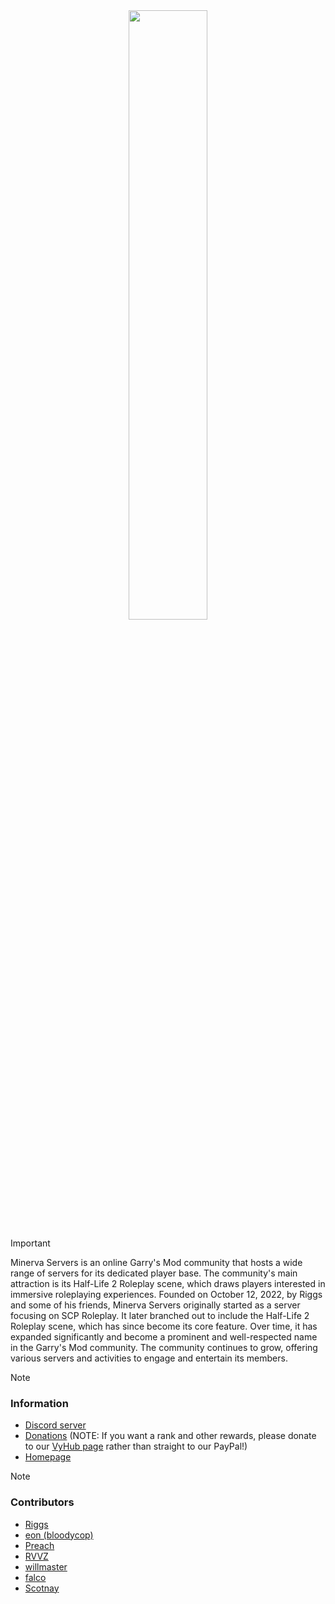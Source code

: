 <div align="center">
    <img width="50%" height="50%" src="https://minerva-servers.com/resources/minerva/logo_transparent.png">
</div>

> [!IMPORTANT]
> Minerva Servers is an online Garry's Mod community that hosts a wide range of servers for its dedicated player base. The community's main attraction is its Half-Life 2 Roleplay scene, which draws players interested in immersive roleplaying experiences. Founded on October 12, 2022, by Riggs and some of his friends, Minerva Servers originally started as a server focusing on SCP Roleplay. It later branched out to include the Half-Life 2 Roleplay scene, which has since become its core feature. Over time, it has expanded significantly and become a prominent and well-respected name in the Garry's Mod community. The community continues to grow, offering various servers and activities to engage and entertain its members.

> [!NOTE]
> ### Information
> * [Discord server](https://discord.gg/minerva-servers)
> * [Donations](https://www.paypal.me/minervaservers) (NOTE: If you want a rank and other rewards, please donate to our [VyHub page](https://minerva-servers.vyhub.app/shop/72253ef4-af7d-4fde-9b37-a4724b8ed3b9) rather than straight to our PayPal!)
> * [Homepage](https://minerva-servers.vyhub.app/home)

> [!NOTE]
> ### Contributors
> * [Riggs](https://github.com/riggs9162)
> * [eon (bloodycop)](https://github.com/bloodycop7)
> * [Preach](https://github.com/Quantor97/)
> * [RVVZ](https://github.com/revvze)
> * [willmaster](https://github.com/willmasterLUA)
> * [falco](https://github.com/falcodxb)
> * [Scotnay](https://github.com/Scotnay)
